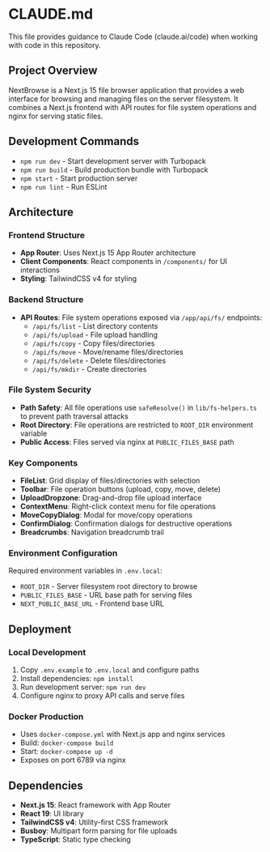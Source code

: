 # CLAUDE.md

This file provides guidance to Claude Code (claude.ai/code) when working with code in this repository.

## Project Overview

NextBrowse is a Next.js 15 file browser application that provides a web interface for browsing and managing files on the server filesystem. It combines a Next.js frontend with API routes for file system operations and nginx for serving static files.

## Development Commands

- `npm run dev` - Start development server with Turbopack
- `npm run build` - Build production bundle with Turbopack  
- `npm start` - Start production server
- `npm run lint` - Run ESLint

## Architecture

### Frontend Structure
- **App Router**: Uses Next.js 15 App Router architecture
- **Client Components**: React components in `/components/` for UI interactions
- **Styling**: TailwindCSS v4 for styling

### Backend Structure
- **API Routes**: File system operations exposed via `/app/api/fs/` endpoints:
  - `/api/fs/list` - List directory contents
  - `/api/fs/upload` - File upload handling
  - `/api/fs/copy` - Copy files/directories
  - `/api/fs/move` - Move/rename files/directories  
  - `/api/fs/delete` - Delete files/directories
  - `/api/fs/mkdir` - Create directories

### File System Security
- **Path Safety**: All file operations use `safeResolve()` in `lib/fs-helpers.ts` to prevent path traversal attacks
- **Root Directory**: File operations are restricted to `ROOT_DIR` environment variable
- **Public Access**: Files served via nginx at `PUBLIC_FILES_BASE` path

### Key Components
- **FileList**: Grid display of files/directories with selection
- **Toolbar**: File operation buttons (upload, copy, move, delete)
- **UploadDropzone**: Drag-and-drop file upload interface
- **ContextMenu**: Right-click context menu for file operations
- **MoveCopyDialog**: Modal for move/copy operations
- **ConfirmDialog**: Confirmation dialogs for destructive operations
- **Breadcrumbs**: Navigation breadcrumb trail

### Environment Configuration
Required environment variables in `.env.local`:
- `ROOT_DIR` - Server filesystem root directory to browse
- `PUBLIC_FILES_BASE` - URL base path for serving files
- `NEXT_PUBLIC_BASE_URL` - Frontend base URL

## Deployment

### Local Development
1. Copy `.env.example` to `.env.local` and configure paths
2. Install dependencies: `npm install`
3. Run development server: `npm run dev`
4. Configure nginx to proxy API calls and serve files

### Docker Production
- Uses `docker-compose.yml` with Next.js app and nginx services
- Build: `docker-compose build`
- Start: `docker-compose up -d`
- Exposes on port 6789 via nginx

## Dependencies
- **Next.js 15**: React framework with App Router
- **React 19**: UI library
- **TailwindCSS v4**: Utility-first CSS framework
- **Busboy**: Multipart form parsing for file uploads
- **TypeScript**: Static type checking